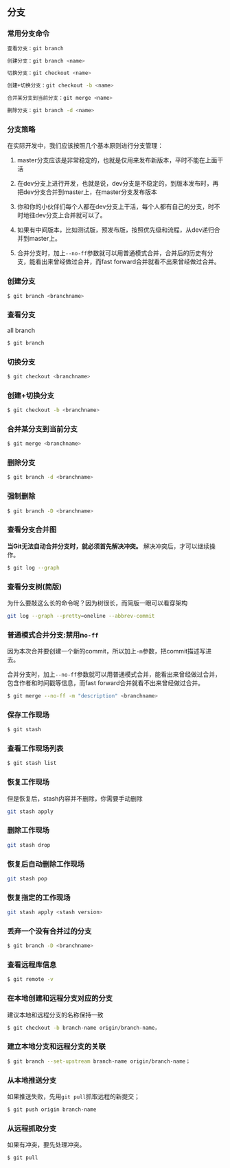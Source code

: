 ## 分支

### 常用分支命令

```bash
查看分支：git branch

创建分支：git branch <name>

切换分支：git checkout <name>

创建+切换分支：git checkout -b <name>

合并某分支到当前分支：git merge <name>

删除分支：git branch -d <name>
```


### 分支策略

在实际开发中，我们应该按照几个基本原则进行分支管理：

1. master分支应该是非常稳定的，也就是仅用来发布新版本，平时不能在上面干活

2. 在dev分支上进行开发，也就是说，dev分支是不稳定的，到版本发布时，再把dev分支合并到master上，在master分支发布版本

3. 你和你的小伙伴们每个人都在dev分支上干活，每个人都有自己的分支，时不时地往dev分支上合并就可以了。

4. 如果有中间版本，比如测试版，预发布版，按照优先级和流程，从dev递归合并到master上。

5. 合并分支时，加上`--no-ff`参数就可以用普通模式合并，合并后的历史有分支，能看出来曾经做过合并，而fast forward合并就看不出来曾经做过合并。

### 创建分支

```bash
$ git branch <branchname>
```

### 查看分支

all branch

```bash
$ git branch
```

### 切换分支

```bash
$ git checkout <branchname>
```

### 创建+切换分支
```bash
$ git checkout -b <branchname>
```

### 合并某分支到当前分支

```bash
$ git merge <branchname>
```

### 删除分支

```bash
$ git branch -d <branchname>
```

### 强制删除

```bash
$ git branch -D <branchname>
```

### 查看分支合并图

**当Git无法自动合并分支时，就必须首先解决冲突。** 解决冲突后，才可以继续操作。

```bash
$ git log --graph
```

### 查看分支树(简版)

为什么要敲这么长的命令呢？因为树很长，而简版一眼可以看穿架构

```bash
git log --graph --pretty=oneline --abbrev-commit
```

### 普通模式合并分支:禁用n`o-ff`

因为本次合并要创建一个新的commit，所以加上`-m`参数，把commit描述写进去。  

合并分支时，加上`--no-ff`参数就可以用普通模式合并，能看出来曾经做过合并，包含作者和时间戳等信息，而fast forward合并就看不出来曾经做过合并。

```bash
$ git merge --no-ff -m "description" <branchname>
```



### 保存工作现场

```bash
$ git stash
```

### 查看工作现场列表

```bash
$ git stash list
```

### 恢复工作现场

但是恢复后，stash内容并不删除，你需要手动删除

```bash
git stash apply
```

### 删除工作现场

```bash
git stash drop
```

### 恢复后自动删除工作现场

```bash
git stash pop
```

### 恢复指定的工作现场

```bash
git stash apply <stash version>
```

### 丢弃一个没有合并过的分支

```bash
$ git branch -D <branchname>
```

### 查看远程库信息

```bash
$ git remote -v
```

### 在本地创建和远程分支对应的分支

建议本地和远程分支的名称保持一致

```bash
$ git checkout -b branch-name origin/branch-name，
```


### 建立本地分支和远程分支的关联

```bash
$ git branch --set-upstream branch-name origin/branch-name；
```

### 从本地推送分支

如果推送失败，先用`git pull`抓取远程的新提交；

```bash
$ git push origin branch-name
```


### 从远程抓取分支

如果有冲突，要先处理冲突。

```bash
$ git pull
```